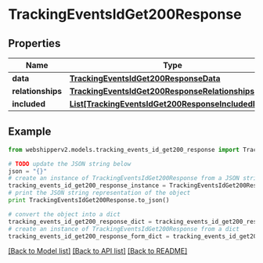 # TrackingEventsIdGet200Response


## Properties
Name | Type | Description | Notes
------------ | ------------- | ------------- | -------------
**data** | [**TrackingEventsIdGet200ResponseData**](TrackingEventsIdGet200ResponseData.md) |  | [optional] 
**relationships** | [**TrackingEventsIdGet200ResponseRelationships**](TrackingEventsIdGet200ResponseRelationships.md) |  | [optional] 
**included** | [**List[TrackingEventsIdGet200ResponseIncludedInner]**](TrackingEventsIdGet200ResponseIncludedInner.md) |  | [optional] 

## Example

```python
from webshipperv2.models.tracking_events_id_get200_response import TrackingEventsIdGet200Response

# TODO update the JSON string below
json = "{}"
# create an instance of TrackingEventsIdGet200Response from a JSON string
tracking_events_id_get200_response_instance = TrackingEventsIdGet200Response.from_json(json)
# print the JSON string representation of the object
print TrackingEventsIdGet200Response.to_json()

# convert the object into a dict
tracking_events_id_get200_response_dict = tracking_events_id_get200_response_instance.to_dict()
# create an instance of TrackingEventsIdGet200Response from a dict
tracking_events_id_get200_response_form_dict = tracking_events_id_get200_response.from_dict(tracking_events_id_get200_response_dict)
```
[[Back to Model list]](../README.md#documentation-for-models) [[Back to API list]](../README.md#documentation-for-api-endpoints) [[Back to README]](../README.md)


